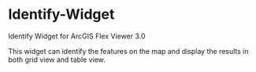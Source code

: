 Identify-Widget
===============

Identify Widget for ArcGIS Flex Viewer 3.0

This widget can identify the features on the map and display the results in both grid view and table view. 

